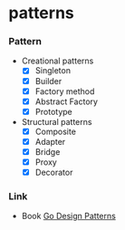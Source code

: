 # patterns

### Pattern

- Creational patterns
  - [x] Singleton
  - [x] Builder
  - [x] Factory method
  - [x] Abstract Factory
  - [x] Prototype
- Structural patterns
  - [x] Composite
  - [x] Adapter
  - [x] Bridge
  - [x] Proxy
  - [x] Decorator

### Link

- Book [Go Design Patterns](https://www.packtpub.com/application-development/go-design-patterns)
